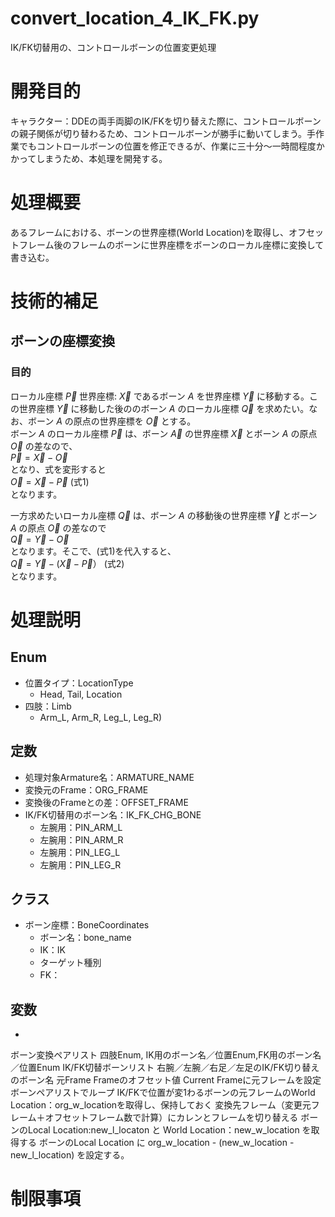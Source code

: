 convert_location_4_IK_FK.py  
===
IK/FK切替用の、コントロールボーンの位置変更処理  

# 開発目的
キャラクター：DDEの両手両脚のIK/FKを切り替えた際に、コントロールボーンの親子関係が切り替わるため、コントロールボーンが勝手に動いてしまう。手作業でもコントロールボーンの位置を修正できるが、作業に三十分～一時間程度かかってしまうため、本処理を開発する。
# 処理概要
あるフレームにおける、ボーンの世界座標(World Location)を取得し、オフセットフレーム後のフレームのボーンに世界座標をボーンのローカル座標に変換して書き込む。

# 技術的補足
## ボーンの座標変換
### 目的
ローカル座標 $\vec{P}$ 世界座標: $\vec{X}$ であるボーン $A$ を世界座標 $\vec{Y}$ に移動する。この世界座標 $\vec{Y}$ に移動した後ののボーン $A$ のローカル座標 $\vec{Q}$ を求めたい。なお、ボーン $A$ の原点の世界座標を $\vec{O}$ とする。  
ボーン $A$ のローカル座標 $\vec{P}$ は、ボーン $\vec{A}$ の世界座標 $\vec{X}$ とボーン $A$ の原点 $\vec{O}$ の差なので、  
$\vec{P}=\vec{X}-\vec{O}$  
となり、式を変形すると  
$\vec{O}=\vec{X}-\vec{P}$  (式1)  
となります。

一方求めたいローカル座標 $\vec{Q}$ は、ボーン $A$ の移動後の世界座標 $\vec{Y}$ とボーン $A$ の原点 $\vec{O}$ の差なので  
$\vec{Q}=\vec{Y}-\vec{O}$  
となります。そこで、(式1)を代入すると、  
$\vec{Q}=\vec{Y}-(\vec{X}-\vec{P}）$  (式2)  
となります。

# 処理説明
## Enum
* 位置タイプ：LocationType
  * Head, Tail, Location
* 四肢：Limb
  * Arm_L, Arm_R, Leg_L, Leg_R)

## 定数
* 処理対象Armature名：ARMATURE_NAME
* 変換元のFrame：ORG_FRAME
* 変換後のFrameとの差：OFFSET_FRAME
* IK/FK切替用のボーン名：IK_FK_CHG_BONE
  * 左腕用：PIN_ARM_L
  * 左腕用：PIN_ARM_R
  * 左腕用：PIN_LEG_L
  * 左腕用：PIN_LEG_R
## クラス
* ボーン座標：BoneCoordinates
  * ボーン名：bone_name
  * IK：IK
   * ターゲット種別
  * FK：
## 変数
* 
ボーン変換ペアリスト
四肢Enum, IK用のボーン名／位置Enum,FK用のボーン名／位置Enum
IK/FK切替ボーンリスト
右腕／左腕／右足／左足のIK/FK切り替えのボーン名
元Frame
Frameのオフセット値
Current Frameに元フレームを設定
ボーンペアリストでループ
IK/FKで位置が変1わるボーンの元フレームのWorld Location：org_w_locationを取得し、保持しておく
変換先フレーム（変更元フレーム＋オフセットフレーム数で計算）にカレンとフレームを切り替える
ボーンのLocal Location:new_l_locaton と World Location：new_w_location を取得する
ボーンのLocal Location に
org_w_location - (new_w_location - new_l_location)
を設定する。

# 制限事項


